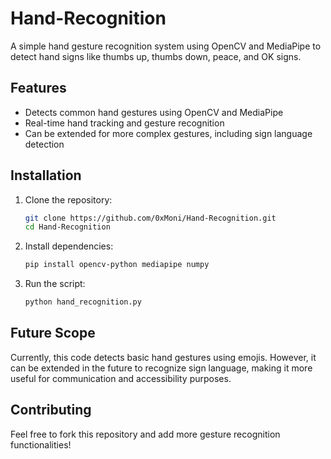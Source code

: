 
# Hand-Recognition  

A simple hand gesture recognition system using OpenCV and MediaPipe to detect hand signs like thumbs up, thumbs down, peace, and OK signs.  

## Features  
- Detects common hand gestures using OpenCV and MediaPipe  
- Real-time hand tracking and gesture recognition  
- Can be extended for more complex gestures, including sign language detection  

## Installation  
1. Clone the repository:  
   ```bash
   git clone https://github.com/0xMoni/Hand-Recognition.git
   cd Hand-Recognition
   ```  
2. Install dependencies:  
   ```bash
   pip install opencv-python mediapipe numpy
   ```  
3. Run the script:  
   ```bash
   python hand_recognition.py
   ```  

## Future Scope  
Currently, this code detects basic hand gestures using emojis. However, it can be extended in the future to recognize sign language, making it more useful for communication and accessibility purposes.  

## Contributing  
Feel free to fork this repository and add more gesture recognition functionalities!  

